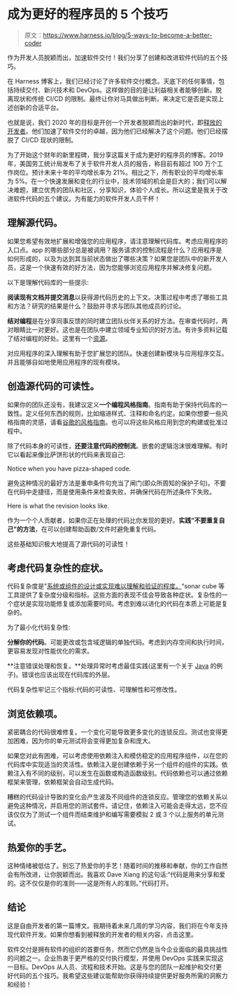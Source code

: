 # 成为更好的程序员的 5 个技巧

> 原文：<https://www.harness.io/blog/5-ways-to-become-a-better-coder>

作为开发人员脱颖而出，加速软件交付！我们分享了创建和改进软件代码的五个技巧。

在 Harness 博客上，我们已经讨论了许多软件交付概念。天底下的任何事情，包括持续交付、新兴技术和 DevOps。这样做的目的是让利益相关者能够创新。脱离现状和传统 CI/CD 的限制。最终让你对马具做出判断。来决定它是否是实现上述创新的合适平台。

也就是说，我们 2020 年的目标是开创一个开发者脱颖而出的新时代，即[释放的开发者](https://harness.io/tag/unleashed-developer/)。他们加速了软件交付的卓越，因为他们已经解决了这个问题。他们已经摆脱了 CI/CD 现状的限制。

为了开始这个财年的新里程碑，我分享这篇关于成为更好的程序员的博客。2019 年，美国劳工统计局发布了关于软件开发人员的报告，称目前有超过 100 万个工作岗位。预计未来十年的平均增长率为 21%。相比之下，所有职业的平均增长率为 5%。在一个快速发展和变化的行业中，技术领域的机会是巨大的；我们可以解决难题，建立优秀的团队和社区，分享知识，体验个人成长。所以这里是我关于改进软件代码的五个建议。为有能力的软件开发人员干杯！

## 理解源代码。

如果您希望有效地扩展和增强您的应用程序，请注意理解代码库。考虑应用程序的入口点。app 的哪些部分总是被调用？服务请求的控制流程是什么？应用程序是如何形成的，以及为达到其当前状态做出了哪些决策？如果您是团队中的新开发人员，这是一个快速有效的好方法，因为您能够浏览应用程序并解决修复问题。

以下是理解代码库的一些提示:

**阅读现有文档并提交消息**以获得源代码历史的上下文。决策过程中考虑了哪些工具和方法？研究的结果是什么？鼓励并寻求与团队其他成员的讨论。

**结对编程**是在分享同事反馈的同时建立团队伙伴关系的好方法。在审查代码时，两对眼睛比一对更好。这也是在团队中建立领域专业知识的好方法。有许多资料记载了结对编程的好处。这里有一个[资源](https://stackify.com/pair-programming-advantages/)。

对应用程序的深入理解有助于您扩展您的团队。快速创建新模块与应用程序交互。并且能够自如地使用应用程序的现有模块。

## 创造源代码的可读性。

如果你的团队还没有，我建议定义**一个编程风格指南**。指南有助于保持代码库的一致性。定义任何东西的规则，比如缩进样式、注释和命名约定。如果你想要一些风格指南的灵感，请看[谷歌的风格指南](https://google.github.io/styleguide/)。也可以将这些风格应用到您的构建或批准过程中。

除了代码本身的可读性，**还要注意代码的控制流**。嵌套的逻辑泡沫很难理解。有时它以看起来像比萨饼形状的代码来表现自己:

Notice when you have pizza-shaped code.

避免这种情况的最好方法是重申条件句充当了闸门(即众所周知的保护子句)。不要在代码中走捷径，而是使用条件来检查失败，并确保代码在所述条件下失败。

Here is what the revision looks like.

作为一个个人贡献者，如果你正在处理的代码比你发现的更好。**实践“不要重复自己”的方法**，在可以创建帮助函数/文件时避免重复代码。

这些基础知识极大地提高了源代码的可读性！

## 考虑代码复杂性的症状。

代码复杂度是"[系统或组件的设计或实现难以理解和验证的程度。](https://books.google.com/books?hl=en&lr=&id=B0K0DwAAQBAJ&oi=fnd&pg=PR5&ots=3dZi_UGwdU&sig=rWfl_QHAy50GfXaSzETUsAB72vc#v=onepage&q&f=false)“sonar cube 等工具提供了复杂度分级和指标。这些方面的表现不佳会导致各种症状。复杂性的一个症状是实现功能修复或添加需要时间。考虑到难以进化的代码在本质上可能是复杂的。

为了最小化代码复杂性:

**分解你的代码**。可能更改或包含域逻辑的单独代码。考虑到内存空间和执行时间，更容易发现对性能优化的需求。

**注意错误处理和恢复。**处理异常时考虑最佳实践(这里有一个关于 [Java](https://stackify.com/best-practices-exceptions-java/) 的例子)。错误也应该出现在代码库的外层。

代码复杂性牢记三个指标:代码的可读性、可理解性和可修改性。

## 浏览依赖项。

紧密耦合的代码很难修复。一个变化可能导致更多变化的连锁反应。测试也变得更加困难，因为你的单元测试将会变得更加复杂和庞大。

如果您对此有困难，可以考虑使用依赖注入和模仿稳定的应用程序组件，以在您的代码库中实现适当的灵活性。依赖注入是创建依赖于另一个组件的组件的实践。依赖注入有不同的级别，可以发生在函数或构造函数级别。代码依赖也可以通过依赖框架来管理，依赖框架会自动生成代码。

糟糕的代码设计导致的变化会产生波及不同组件的连锁反应。管理您的依赖关系以避免这种情况，并启用您的测试套件。请记住，依赖注入可能会走得太远，您不应该仅仅为了测试一个组件而结束维护和编写需要模拟 2 或 3 个以上服务的单元测试。

## 热爱你的手艺。

这种情绪被低估了。别忘了热爱你的手艺！随着时间的推移和奉献，你的工作自然会有所改进，让你脱颖而出。我喜欢 Dave Xiang 的这句话:“代码是用来分享和爱的。这不仅仅是你的准则——这是所有人的准则。”代码打开。

## 结论

这是自由开发者的第一篇博文。我期待着未来几周的学习内容，我们将在今年支持现代软件开发。如果你想看到被释放的开发者的相关内容，点击这里。

软件交付是拥有软件的组织的首要任务，然而它仍然是当今企业面临的最具挑战性的问题之一。企业热衷于更严格的交付执行模型，并使用 DevOps 实践来实现这一目标。DevOps 从人员、流程和技术开始。这是与您的团队一起维护和交付更好代码的五个技巧。我希望这些建议能帮助你获得持续提供更好服务所需的洞察力和经验！